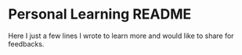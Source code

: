 # Personal Learning  README

Here I just a few lines I wrote to learn more and would like to share for feedbacks.